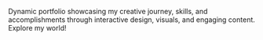 Dynamic portfolio showcasing my creative journey, skills, and accomplishments through interactive design, visuals, and engaging content. Explore my world!
